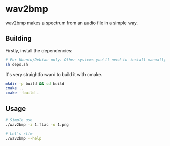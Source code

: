 # wav2bmp

wav2bmp makes a spectrum from an audio file in a simple way.

## Building

Firstly, install the dependencies:

```sh
# For Ubuntu/Debian only. Other systems you'll need to install manually.
sh deps.sh
```

It's very straightforward to build it with cmake.

```sh
mkdir -p build && cd build
cmake ..
cmake --build .
```

## Usage

```sh
# Simple use
./wav2bmp -i 1.flac -o 1.png

# Let's rtfm
./wav2bmp --help
```
